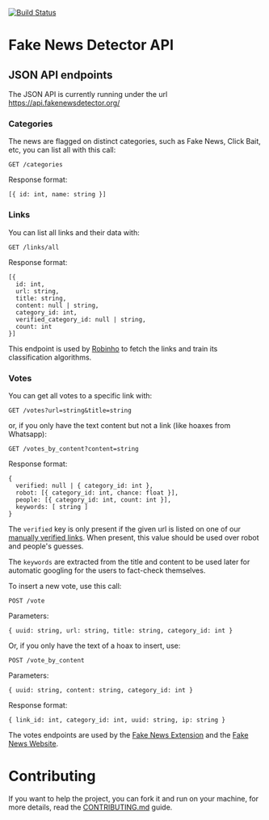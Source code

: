 [![Build Status][ci-svg]][ci-url]

[ci-svg]: https://circleci.com/gh/fake-news-detector/api.svg?style=shield
[ci-url]: https://circleci.com/gh/fake-news-detector/api

# Fake News Detector API

## JSON API endpoints

The JSON API is currently running under the url https://api.fakenewsdetector.org/

### Categories

The news are flagged on distinct categories, such as Fake News, Click Bait, etc, you can list all with this call:

`GET /categories`

Response format:

`[{ id: int, name: string }]`

### Links

You can list all links and their data with:

`GET /links/all`

Response format:

```
[{
  id: int,
  url: string,
  title: string,
  content: null | string,
  category_id: int,
  verified_category_id: null | string,
  count: int
}]
```

This endpoint is used by [Robinho](https://github.com/fake-news-detector/robinho) to fetch the links and train its classification algorithms.

### Votes

You can get all votes to a specific link with:

`GET /votes?url=string&title=string`

or, if you only have the text content but not a link (like hoaxes from Whatsapp):

`GET /votes_by_content?content=string`

Response format:

```
{
  verified: null | { category_id: int },
  robot: [{ category_id: int, chance: float }],
  people: [{ category_id: int, count: int }],
  keywords: [ string ]
}
```

The `verified` key is only present if the given url is listed on one of our [manually verified links](https://github.com/fake-news-detector/api/blob/master/src/data/verified_list.rs).
When present, this value should be used over robot and people's guesses.

The `keywords` are extracted from the title and content to be used later for automatic googling for the users to fact-check themselves.

To insert a new vote, use this call:

`POST /vote`

Parameters:

`{ uuid: string, url: string, title: string, category_id: int }`

Or, if you only have the text of a hoax to insert, use:

`POST /vote_by_content`

Parameters:

`{ uuid: string, content: string, category_id: int }`

Response format:

`{ link_id: int, category_id: int, uuid: string, ip: string }`

The votes endpoints are used by the [Fake News Extension](https://github.com/fake-news-detector/extension) and the [Fake News Website](https://github.com/fake-news-detector/site).

# Contributing

If you want to help the project, you can fork it and run on your machine, for more details, read the [CONTRIBUTING.md](https://github.com/fake-news-detector/api/blob/master/CONTRIBUTING.md) guide.
